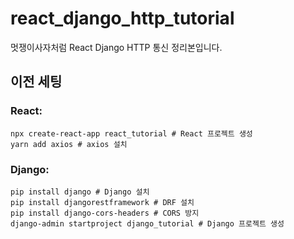 # react_django_http_tutorial
멋쟁이사자처럼 React Django HTTP 통신 정리본입니다.

## 이전 세팅
### React:
```
npx create-react-app react_tutorial # React 프로젝트 생성
yarn add axios # axios 설치
```

### Django:
```
pip install django # Django 설치
pip install djangorestframework # DRF 설치 
pip install django-cors-headers # CORS 방지
django-admin startproject django_tutorial # Django 프로젝트 생성
```
